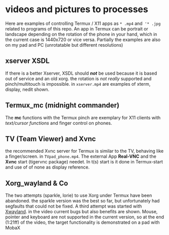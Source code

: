 # videos and pictures to processes
Here are examples of controlling Termux / X11 apps as `* .mp4` and` '* .jpg` related to programs of this repo.
An app in Termux can be portrait or landscape depending on the rotation of the phone in your hand, which in the current case is 1440x720 or vice versa.
Partially the examples are also on my pad and PC (unrotatable but different resolutions)
## xserver XSDL
If there is a better Xserver, XSDL should _**not**_ be used because it is based out of service and an old xorg. the rotation is _not really_ supported and pinch/multitouch is impossible. in `xserver.mp4` are examples of xterm, display, nedit shown.
## Termux_mc (midnight commander)
The **mc** functions with the Termux pinch are exemplary for X11 clients with _text/cursor functions_ and finger control on phones.
## TV (Team Viewer) and Xvnc
the recommended Xvnc server for Termux is similar to the TV, behaving like a finger/screen. in `TVpad_phone.mp4`. The external App **Real-VNC** and the **Xvnc** start (tigervnc package) needet. In t(s) start is it done in Termux-start and use of of none as display reference.
## Xorg_wayland & Co
The two attempts (sparkle, lorie) to use Xorg under Termux have been abandoned. the sparkle version was the best so far, but unfortunately had segfaults that could not be fixed. A third attempt was started with [Xwayland](https://en.wikipedia.org/wiki/X.Org_Server#XWayland). in the video current bugs but also benefits are shown.
Mouse, pointer and keyboard are not supported in the current version, so at the end (1:21ff) of the video, the target functionality is demonstrated on a pad with MobaX
